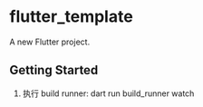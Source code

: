 # flutter_template

A new Flutter project.

## Getting Started

1. 执行 build runner: dart run build_runner watch
